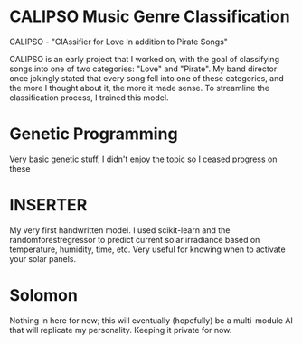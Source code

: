 # CALIPSO Music Genre Classification
CALIPSO - "ClAssifier for Love In addition to Pirate Songs"

CALIPSO is an early project that I worked on, with the goal of classifying songs into one of two categories: "Love" and "Pirate". My band director once jokingly stated that every song fell into one of these categories, and the more I thought about it, the more it made sense. To streamline the classification process, I trained this model. 

# Genetic Programming
Very basic genetic stuff, I didn't enjoy the topic so I ceased progress on these

# INSERTER
My very first handwritten model. I used scikit-learn and the randomforestregressor to predict current solar irradiance based on temperature, humidity, time, etc. Very useful for knowing when to activate your solar panels.

# Solomon
Nothing in here for now; this will eventually (hopefully) be a multi-module AI that will replicate my personality. Keeping it private for now.
